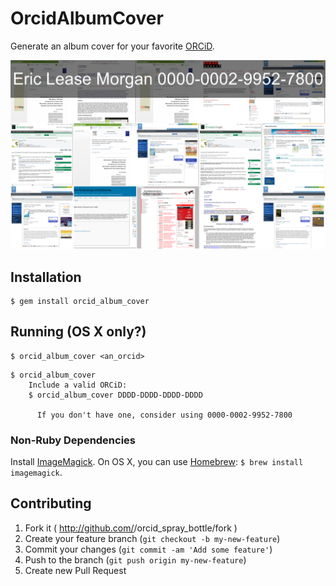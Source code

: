 # OrcidAlbumCover

Generate an album cover for your favorite [ORCiD](https://orcid.org).

[![Example Image of Album Cover with much Rock and Roll](./images/example.png)](./images/example.png)

## Installation

    $ gem install orcid_album_cover

## Running (OS X only?)

    $ orcid_album_cover <an_orcid>

```console
$ orcid_album_cover
    Include a valid ORCiD:
    $ orcid_album_cover DDDD-DDDD-DDDD-DDDD

      If you don't have one, consider using 0000-0002-9952-7800
```

### Non-Ruby Dependencies

Install [ImageMagick](http://imagemagick.org/).
On OS X, you can use [Homebrew](http://http://brew.sh//): `$ brew install imagemagick`.

## Contributing

1. Fork it ( http://github.com/<my-github-username>/orcid_spray_bottle/fork )
2. Create your feature branch (`git checkout -b my-new-feature`)
3. Commit your changes (`git commit -am 'Add some feature'`)
4. Push to the branch (`git push origin my-new-feature`)
5. Create new Pull Request
